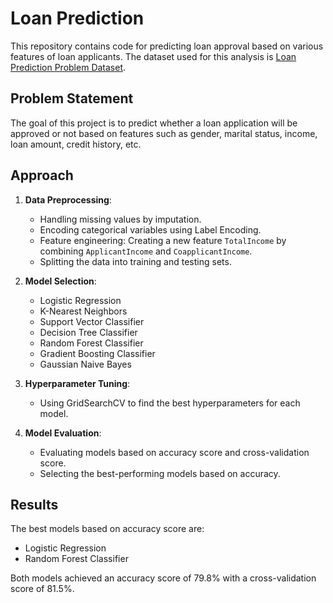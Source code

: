 # Loan Prediction

This repository contains code for predicting loan approval based on various features of loan applicants. The dataset used for this analysis is [Loan Prediction Problem Dataset](https://www.kaggle.com/datasets/altruistdelhite04/loan-prediction-problem-dataset).


## Problem Statement

The goal of this project is to predict whether a loan application will be approved or not based on features such as gender, marital status, income, loan amount, credit history, etc.

## Approach

1. **Data Preprocessing**: 
   - Handling missing values by imputation.
   - Encoding categorical variables using Label Encoding.
   - Feature engineering: Creating a new feature `TotalIncome` by combining `ApplicantIncome` and `CoapplicantIncome`.
   - Splitting the data into training and testing sets.

2. **Model Selection**:
   - Logistic Regression
   - K-Nearest Neighbors
   - Support Vector Classifier
   - Decision Tree Classifier
   - Random Forest Classifier
   - Gradient Boosting Classifier
   - Gaussian Naive Bayes

3. **Hyperparameter Tuning**:
   - Using GridSearchCV to find the best hyperparameters for each model.

4. **Model Evaluation**:
   - Evaluating models based on accuracy score and cross-validation score.
   - Selecting the best-performing models based on accuracy.

## Results

The best models based on accuracy score are:
- Logistic Regression
- Random Forest Classifier

Both models achieved an accuracy score of 79.8% with a cross-validation score of 81.5%.


